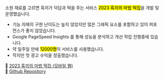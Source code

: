 소원 재료를 고르면 흑끼가 덕담과 떡을 주는 서비스 <mark>2023 흑끼의 마법 떡집</mark>을 개발 및 운영했습니다.

- 기능 자체의 구현 난이도는 높지 않았지만 많은 그래픽 요소를 포함하고 있어 퍼포먼스가 좋지 않았습니다.
- Google PageSpeed Insights 를 통해 성능을 분석하고 개선 작업 진행중에 있습니다.
- 약 일주일 만에 <mark>12000명</mark>이 서비스를 사용했습니다.
- 작지만 첫 광고 수익을 창출했습니다.

🐰 [2023 흑끼의 마법 떡집 (모바일 웹)](https://roundshoulder.github.io/black_rabbit/)  
🥕 [Github Repository](https://github.com/roundshoulder/black_rabbit)
